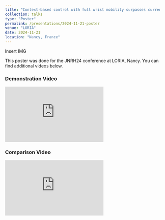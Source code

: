 ```yaml
---
title: "Context-based control with full wrist mobility surpasses current transradial myoelectric prostheses during reaching in virtual reality"
collection: talks
type: "Poster"
permalink: /presentations/2024-11-21-poster
venue: "LORIA"
date: 2024-11-21
location: "Nancy, France"
---
```


Insert IMG

This poster was done for the JNRH24 conference at LORIA, Nancy. You can find additional videos below.

### Demonstration Video

<iframe width="320" height="180" src="http://www.youtube.com/embed/kVGUSbOOc94" frameborder="0" allowfullscreen> </iframe>

### Comparison Video

<iframe width="320" height="180" src="http://www.youtube.com/embed/9VTMhYuFOy8" frameborder="0" allowfullscreen> </iframe>